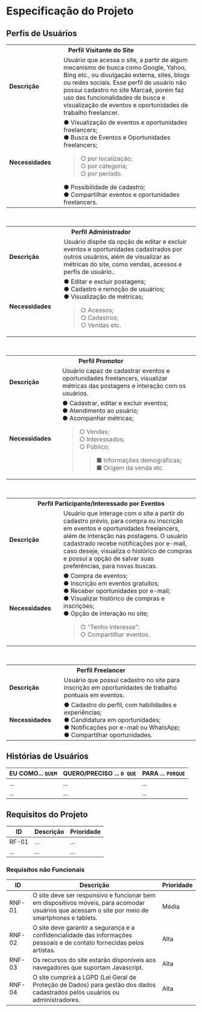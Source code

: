 # Especificação do Projeto

## Perfis de Usuários

<table>
<tbody>
<tr align=center>
<th colspan="2">Perfil Visitante do Site</th>
</tr>
<tr>
<td width="150px"><b>Descrição</b></td>
<td width="600px">Usuário que acessa o site, a partir de algum mecanismo de busca como Google, Yahoo, Bing etc., ou divulgação externa, sites, blogs ou redes sociais. Esse perfil de usuário não possui cadastro no site Marcaê, porém faz uso das funcionalidades de busca e visualização de eventos e oportunidades de trabalho freelancer.</td>
</tr>
<tr>
<td><b> Necessidades
</b></td>
<td>●	Visualização de eventos e oportunidades freelancers; <br>
●	Busca de Eventos e Oportunidades freelancers; <br>
 <BLOCKQUOTE>
    ○	por localização; <br>
    ○	por categoria; <br>
    ○	por período. 
 </BLOCKQUOTE>
●	Possibilidade de cadastro; <br>
●	Compartilhar eventos e oportunidades freelancers. <br>
</td>
</tr>
</tbody>
</table>

<br>

<table>
<tbody>
<tr align=center>
<th colspan="2">Perfil Administrador</th>
</tr>
<tr>
<td width="150px"><b>Descrição</b></td>
<td width="600px">Usuário dispõe da opção de editar e excluir eventos e oportunidades cadastrados por outros usuários, além de visualizar as métricas do site, como vendas, acessos e perfis de usuário..</td>
</tr>
<tr>
<td><b> Necessidades
</b></td>
<td>●	Editar e excluir postagens;<br>
●	Cadastro e remoção de usuários;<br>
●	Visualização de métricas;<br>
<BLOCKQUOTE>
○	Acessos; <br>
○	Cadastros; <br>
○	Vendas etc. <br>
</BLOCKQUOTE>
</td>
</tr>
</tbody>
</table>

<br>

<table>
<tbody>
<tr align=center>
<th colspan="2">Perfil Promotor</th>
</tr>
<tr>
<td width="150px"><b>Descrição</b></td>
<td width="600px">Usuário capaz de cadastrar eventos e oportunidades freelancers, visualizar métricas das postagens e interação com os usuários.</td>
</tr>
<tr>
<td><b> Necessidades
</b></td>
<td>●	Cadastrar, editar e excluir eventos; <br>
●	Atendimento ao usuário; <br>
●	Acompanhar métricas; <br>
<BLOCKQUOTE>
○	Vendas; <br>
○	Interessados; <br>
○	Público; <br>
<BLOCKQUOTE>
■	Informações demográficas; <br>
■	Origem da venda etc.
</BLOCKQUOTE>
</BLOCKQUOTE>
</td>
</tr>
</tbody>
</table>

<br>

<table>
<tbody>
<tr align=center>
<th colspan="2">Perfil Participante/Interessado por Eventos</th>
</tr>
<tr>
<td width="150px"><b>Descrição</b></td>
<td width="600px">Usuário que interage com o site a partir do cadastro prévio, para compra ou inscrição em eventos e oportunidades freelancers, além de interação nas postagens. O usuário cadastrado recebe notificações por e-mail, caso deseje, visualiza o histórico de compras e possui a opção de salvar suas preferências, para novas buscas.</td>
</tr>
<tr>
<td><b> Necessidades
</b></td>
<td>●	Compra de eventos; </br>
●	Inscrição em eventos gratuitos; </br>
●	Receber oportunidades por e-mail; </br>
●	Visualizar histórico de compras e inscrições; </br>
●	Opção de interação no site; </br>
<BLOCKQUOTE>
○	“Tenho interesse”; </br>
○	Compartilhar eventos. </br>
</BLOCKQUOTE>
</td>
</tr>
</tbody>
</table>

</br>

<table>
<tbody>
<tr align=center>
<th colspan="2">Perfil Freelancer</th>
</tr>
<tr>
<td width="150px"><b>Descrição</b></td>
<td width="600px">Usuário que possui cadastro no site para inscrição em oportunidades de trabalho pontuais em eventos.</td>
</tr>
<tr>
<td><b> Necessidades
</b></td>
<td>●	Cadastro do perfil, com habilidades e experiências; </br>
●	Candidatura em oportunidades; </br>
●	Notificações por e-mail ou WhatsApp; </br>
●	Compartilhar oportunidades.
</td>
</tr>
</tbody>
</table>


## Histórias de Usuários

|EU COMO... `QUEM`   | QUERO/PRECISO ... `O QUE` |PARA ... `PORQUE`                 |
|--------------------|---------------------------|----------------------------------|
| ...                | ...                       | ...                              |
| ...                | ...                       | ...                              |

## Requisitos do Projeto

|ID    | Descrição                | Prioridade |
|-------|---------------------------------|----|
| RF-01 |  ...                    | ...   | 
|  ...  |  ...                    | ...   |


### Requisitos não Funcionais

|ID    | Descrição                | Prioridade |
|-------|---------------------------------|----|
| RNF-01 |O site deve ser responsivo e funcionar bem em dispositivos móveis, para acomodar usuários que acessam o site por meio de smartphones e tablets.| Média   | 
| RNF-02 |O site deve garantir a segurança e a confidencialidade das informações pessoais e de contato fornecidas pelos artistas.| Alta   |              
| RNF-03 |Os recursos do site estarão disponíveis aos navegadores que suportam Javascript. | Alta   | 
| RNF-04 |O site cumprirá a LGPD (Lei Geral de Proteção de Dados) para gestão dos dados cadastrados pelos usuários ou administradores.| Alta   | 


